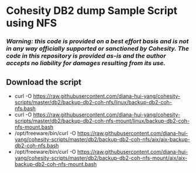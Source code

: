 # Cohesity DB2 dump Sample Script using NFS

### ***Warning: this code is provided on a best effort basis and is not in any way officially supported or sanctioned by Cohesity. The code in this repository is provided as-is and the author accepts no liability for damages resulting from its use.***

## Download the script

- curl -O https://raw.githubusercontent.com/diana-hui-yang/cohesity-scripts/master/db2/backup-db2-coh-nfs/linux/backup-db2-coh-nfs.bash
- curl -O https://raw.githubusercontent.com/diana-hui-yang/cohesity-scripts/master/db2/backup-db2-coh-nfs-mount/linux/backup-db2-coh-nfs-mount.bash
- /opt/freeware/bin/curl -O https://raw.githubusercontent.com/diana-hui-yang/cohesity-scripts/master/db2/backup-db2-coh-nfs/aix/aix-backup-db2-coh-nfs.bash
- /opt/freeware/bin/curl -O https://raw.githubusercontent.com/diana-hui-yang/cohesity-scripts/master/db2/backup-db2-coh-nfs-mount/aix/aix-backup-db2-coh-nfs-mount.bash
